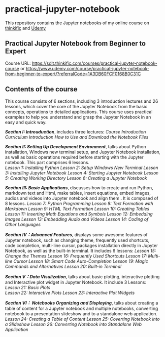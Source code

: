 # practical-jupyter-notebook
This repository contains the Jupyter notebooks of my online course on [thinkific](https://sdit.thinkific.com/courses/practical-jupyter-notebook-course) and [Udemy](https://www.udemy.com/course/practical-jupyter-notebook-from-beginner-to-expert/?referralCode=1A3DB60FCF0168B0C31C)
## Practical Jupyter Notebook from Beginner to Expert
Course URL: https://sdit.thinkific.com/courses/practical-jupyter-notebook-course  or 
https://www.udemy.com/course/practical-jupyter-notebook-from-beginner-to-expert/?referralCode=1A3DB60FCF0168B0C31C

## Contents of the course
This course consists of 6 sections, including 3 introduction lectures and 26 lessons, which cover the core of the Jupyter Notebook from the basic concepts, operations to detailed applications. This course uses practical examples to help you understand and grasp the Jupyter Notebook in an easy and quick way. 

***Section I: Introuduction***, includes three lectures:
*Course Introduction*
*Curriculum Introduction*
*How to Use and Download the Notebook Files*

***Section II: Setting Up Development Environment***, talks about Python installation, Windows new terminal setup, and Jupyter Notebook installation, as well as basic operations required before starting with the Jupyter notebook. This part comprises 6 lessons.     
*Lesson 1: Installing Python
Lesson 2: Setup Windows New Terminal 
Lesson 3: Installing Jupyter Notebook
Lesson 4: Starting Jupyter Notebook
Lesson 5: Creating Working Directory
Lesson 6: Creating a Jupyter Notebook*

***Section III: Basic Applications***, discusses how to create and run Python, markdown text and Html, make tables, insert equations, embed images, audios and videos into Jupyter notebook and align them . It is composed of 8 lessons. 
*Lesson 7: Python Programming 
Lesson 8: Text Formation with Markdown 
Lesson 9: HTML Text Formation
Lesson 10: Creating Tables
Lesson 11: Inserting Math Equations and Symbols
Lesson 12: Embedding Images
Lesson 13: Embedding Audio and Videos
Lesson 14: Coding of Other Languages*

***Section IV：Advanced Features***, displays some awesome features of Jupyter notebook, such as changing theme, frequently used shortcuts, code completion, multi-line cursor, packages installation directly in Jupyter Notebook, as well as the built-in terminal. It includes 6 lessons:
*Lesson 15: Change the Themes
Lesson 16: Frequently Used Shortcuts
Lesson 17: Multi-line Cursor
Lesson 18: Smart Code Auto-Completion
Lesson 19: Magic Commands and Alternatives
Lesson 20: Built-in Terminal*

***Section V：Data Visulization***, talks about basic plotting, interactive plotting and Interactive plot widget in Jupyter Notebook. It include 3 Lessons:
*Lesson 21: Basic Plots      
Lesson 22: Interactive Plots
Lesson 23: Interactive Plot Widgets*

***Section VI： Notebooks Organizing and Displaying***, talks about creating a table of content for a Jupyter notebook and multiple notebooks, converting notebook to a presentation slideshow and to a standalone web application.    
*Lesson 24: Creating a Table of Content 
Lesson 25: Coverting Notebook into a Slideshow
Lesson 26: Converting Notebook into Standalone Web Application*
